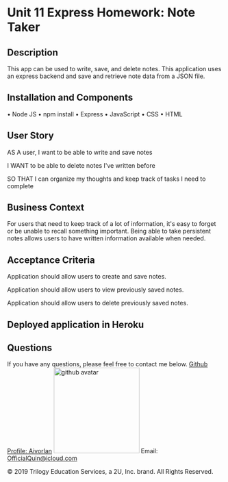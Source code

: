 # Unit 11 Express Homework: Note Taker

## Description

This app can be used to write, save, and delete notes. This application uses an express backend and save and retrieve note data from a JSON file.

## Installation and Components 
• Node JS
• npm install 
• Express 
• JavaScript
• CSS
• HTML

## User Story

AS A user, I want to be able to write and save notes

I WANT to be able to delete notes I've written before

SO THAT I can organize my thoughts and keep track of tasks I need to complete

## Business Context

For users that need to keep track of a lot of information, it's easy to forget or be unable to recall something important. Being able to take persistent notes allows users to have written information available when needed.

## Acceptance Criteria

Application should allow users to create and save notes.

Application should allow users to view previously saved notes.

Application should allow users to delete previously saved notes.

## Deployed application in Heroku 

## Questions 

If you have any questions, please feel free to contact me below.
<a href='https://github.com/Aivorlan'>Github Profile: Aivorlan</a>
<img src='https://avatars3.githubusercontent.com/u/65247434?v=4' height='200px' alt='github avatar'>
Email: OfficialQuin@icloud.com

© 2019 Trilogy Education Services, a 2U, Inc. brand. All Rights Reserved.
